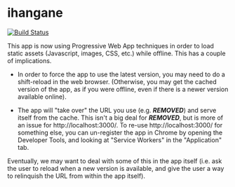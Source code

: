 # ihangane

[![Build Status](https://travis-ci.com/Gizra/ihangane.svg?token=p2M1EeCrd3dY32WxWj3X&branch=master)](https://travis-ci.com/Gizra/ihangane)

This app is now using Progressive Web App techniques in order to load static
assets (Javascript, images, CSS, etc.) while offline. This has a couple of
implications.

- In order to force the app to use the latest version, you may need to do a
  shift-reload in the web browser. (Otherwise, you may get the cached version
  of the app, as if you were offline, even if there is a newer version
  available online).

- The app will "take over" the URL you use (e.g. ***REMOVED***)
  and serve itself from the cache. This isn't a big deal for
  ***REMOVED***, but is more of an issue for
  http://localhost:3000/. To re-use http://localhost:3000/ for something else,
  you can un-register the app in Chrome by opening the Developer Tools, and
  looking at "Service Workers" in the "Application" tab.

Eventually, we may want to deal with some of this in the app itself (i.e. ask
the user to reload when a new version is available, and give the user a way to
relinquish the URL from within the app itself).
